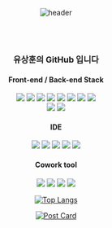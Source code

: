 <div align="center">
  
![header](https://capsule-render.vercel.app/api?type=cylinder&color=50bcdf&height=100&style=flat-square&section=header&text=ysh038&fontColor=ffffff&fontSize=30&animation=fadeIn&fontAlignY=55)

</br>
</br>

### 유상훈의 GitHub 입니다

#### Front-end / Back-end Stack

<img src="https://img.shields.io/badge/html5-red?style=flat&logo=html5&logoColor=white">
<img src="https://img.shields.io/badge/CSS3-blue?style=flat&logo=css3&logoColor=white">
<img src="https://img.shields.io/badge/javaScript-yellow?style=flat&logo=javascript&logoColor=white">  
<img src="https://img.shields.io/badge/Node.js-Green?style=flat&logo=node.js&logoColor=white">
<img src="https://img.shields.io/badge/react-skyblue?style=flat&logo=react&logoColor=white"> 
<img src="https://img.shields.io/badge/aws-white?style=flat&logo=Amazon aws&logoColor=black">
<img src="https://img.shields.io/badge/netlify-red?style=flat&logo=netlify&logoColor=white">
<img src="https://img.shields.io/badge/MongoDB-green?style=flat&logo=mongodb&logoColor=white">
</br>
<img src="https://img.shields.io/badge/Java-007396?style=flat&logo=Java&logoColor=white"/>
<img src="https://img.shields.io/badge/SpringBoot-green?style=flat&logo=springboot&logoColor=white">

#### IDE
<img src="https://img.shields.io/badge/VisualStudio-5C2D91?style=flat&logo=VisualStudio&logoColor=white"/>
<img src="https://img.shields.io/badge/VSCode-007ACC?style=flat&logo=VisualStudioCode&logoColor=white"/>
<img src="https://img.shields.io/badge/AndroidStudio-3DDC84?style=flat&logo=AndroidStudio&logoColor=white"/>
<img src="https://img.shields.io/badge/IntelliJ-000000?style=flat&logo=IntelliJIDEA&logoColor=white"/>
<img src="https://img.shields.io/badge/Eclipse-2C2255?style=flat&logo=EclipseIDE&logoColor=white"/>

#### Cowork tool
<img src="https://img.shields.io/badge/GitHub-000000?style=flat&logo=GitHub&logoColor=white"/>
<img src="https://img.shields.io/badge/Notion-000000?style=flat&logo=Notion&logoColor=white"/>
<img src="https://img.shields.io/badge/Postman-FF6C37?style=flat&logo=Postman&logoColor=white"/>
<img src="https://img.shields.io/badge/Slack-4A154B?style=flat&logo=Slack&logoColor=white"/>

[![Top Langs](https://github-readme-stats.vercel.app/api/top-langs/?username=ysh038&layout=compact)](https://github.com/anuraghazra/github-readme-stats)

[![Post Card](https://tistory-readme-stats.vercel.app/api?name=unwind&postId=1&description=설명&color=dark)](https://unwind.tistory.com/entry/Nodejs%EC%99%80-Riot-API%EB%A5%BC-%ED%99%9C%EC%9A%A9%ED%95%9C-%ED%94%84%EB%A1%9C%EC%A0%9D%ED%8A%B8)
</div>
